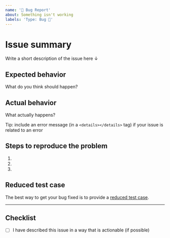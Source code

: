 ```yaml
---
name: '🐛 Bug Report'
about: Something isn't working
labels: 'Type: Bug 🐛'
---
```


# Issue summary

Write a short description of the issue here ↓

## Expected behavior

What do you think should happen?

## Actual behavior

What actually happens?

Tip: include an error message (in a `<details></details>` tag) if your issue is related to an error

## Steps to reproduce the problem

1.
1.
1.

## Reduced test case

The best way to get your bug fixed is to provide a [reduced test case](https://webkit.org/test-case-reduction/).

---

## Checklist

- [ ] I have described this issue in a way that is actionable (if possible)

